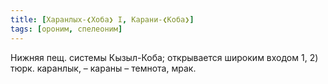 ```yaml
---
title: [Харанлых-❮Хоба❯ I, Карани-❮Коба❯]
tags: [ороним, спелеоним]
---
```


Нижняя пещ. системы Кызыл-Коба; открывается широким входом 1, 2) тюрк. каранлык,
– караны – темнота, мрак.
